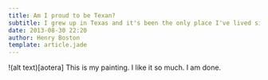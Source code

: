 ```yaml
---
title: Am I proud to be Texan?
subtitle: I grew up in Texas and it's been the only place I've lived since birth. Do I identify as a Texan? Am I proud of the connotations? All anwsered here!
date: 2013-08-30 22:20
author: Henry Boston
template: article.jade
---
```


!(alt text)[aotera]
This is my painting. I like it so much.
I am done.
